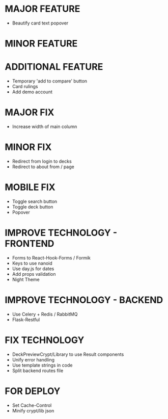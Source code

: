 # MAJOR FEATURE
* Beautify card text popover

# MINOR FEATURE

# ADDITIONAL FEATURE
* Temporary 'add to compare' button
* Card rulings
* Add demo account

# MAJOR FIX
* Increase width of main column

# MINOR FIX
* Redirect from login to decks
* Redirect to about from / page

# MOBILE FIX
* Toggle search button
* Toggle deck button
* Popover

# IMPROVE TECHNOLOGY - FRONTEND
* Forms to React-Hook-Forms / Formik
* Keys to use nanoid
* Use day.js for dates
* Add props validation
* Night Theme

# IMPROVE TECHNOLOGY - BACKEND
* Use Celery + Redis / RabbitMQ
* Flask-Restful

# FIX TECHNOLOGY
* DeckPreviewCrypt/Library to use Result components
* Unify error handling
* Use template strings in code
* Split backend routes file

# FOR DEPLOY
* Set Cache-Control
* Minify crypt/lib json

